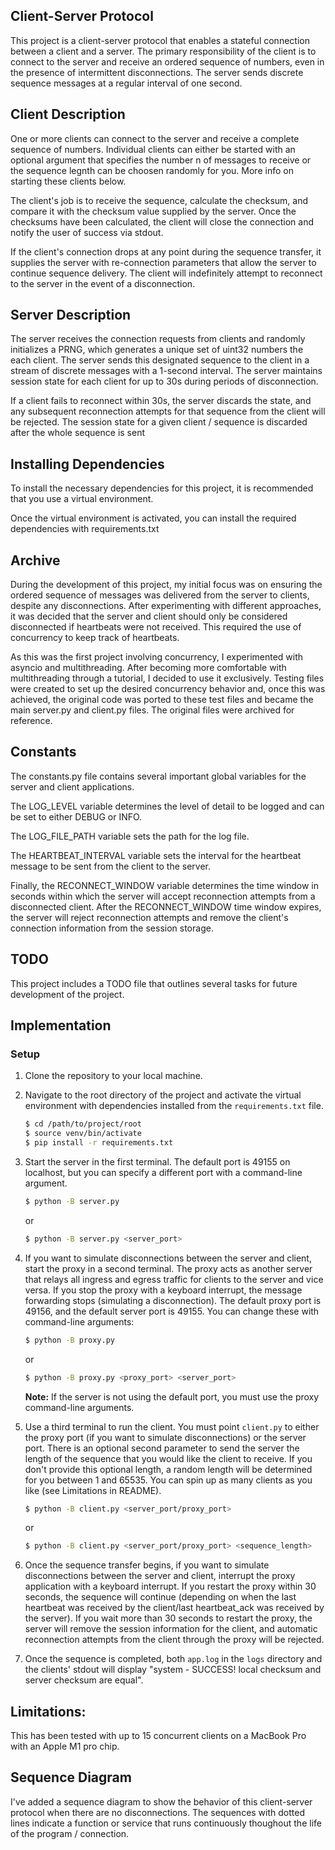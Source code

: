 ## Client-Server Protocol

This project is a client-server protocol that enables a stateful connection between a client and a server. The primary responsibility of the client is to connect to the server and receive an ordered sequence of numbers, even in the presence of intermittent disconnections. The server sends discrete sequence messages at a regular interval of one second.

## Client Description

One or more clients can connect to the server and receive a complete sequence of numbers. Individual clients can either be started with an optional argument that specifies the number n of messages to receive or the sequence legnth can be choosen randomly for you. More info on starting these clients below. 

The client's job is to receive the sequence, calculate the checksum, and compare it with the checksum value supplied by the server. Once the checksums have been calculated, the client will close the connection and notify the user of success via stdout.

 If the client's connection drops at any point during the sequence transfer, it supplies the server with re-connection parameters that allow the server to continue sequence delivery. The client will indefinitely attempt to reconnect to the server in the event of a disconnection.

## Server Description

The server receives the connection requests from clients and randomly initializes a PRNG, which generates a unique set of uint32 numbers the each client. The server sends this designated sequence to the client in a stream of discrete messages with a 1-second interval. The server maintains session state for each client for up to 30s during periods of disconnection.

If a client fails to reconnect within 30s, the server discards the state, and any subsequent reconnection attempts for that sequence from the client will be rejected. The session state for a given client / sequence is discarded after the whole sequence is sent

## Installing Dependencies

To install the necessary dependencies for this project, it is recommended that you use a virtual environment.

Once the virtual environment is activated, you can install the required dependencies with requirements.txt

## Archive

During the development of this project, my initial focus was on ensuring the ordered sequence of messages was delivered from the server to clients, despite any disconnections. After experimenting with different approaches, it was decided that the server and client should only be considered disconnected if heartbeats were not received. This required the use of concurrency to keep track of heartbeats. 
    
As this was the first project involving concurrency, I experimented with asyncio and multithreading. After becoming more comfortable with multithreading through a tutorial, I decided to use it exclusively. Testing files were created to set up the desired concurrency behavior and, once this was achieved, the original code was ported to these test files and became the main server.py and client.py files. The original files were archived for reference.

## Constants
The constants.py file contains several important global variables for the server and client applications. 

The LOG_LEVEL variable determines the level of detail to be logged and can be set to either DEBUG or INFO. 
    
The LOG_FILE_PATH variable sets the path for the log file. 
    
The HEARTBEAT_INTERVAL variable sets the interval for the heartbeat message to be sent from the client to the server. 
    
Finally, the RECONNECT_WINDOW variable determines the time window in seconds within which the server will accept reconnection attempts from a disconnected client. After the RECONNECT_WINDOW time window expires, the server will reject reconnection attempts and remove the client's connection information from the session storage.

## TODO

This project includes a TODO file that outlines several tasks for future development of the project. 


## Implementation

### Setup

1. Clone the repository to your local machine.
2. Navigate to the root directory of the project and activate the virtual environment with dependencies installed from the `requirements.txt` file.

    ```sh
    $ cd /path/to/project/root
    $ source venv/bin/activate
    $ pip install -r requirements.txt
    ```

3. Start the server in the first terminal. The default port is 49155 on localhost, but you can specify a different port with a command-line argument.

    ```sh
    $ python -B server.py
    ```
    
    or
    
    ```sh
    $ python -B server.py <server_port>
    ```

4. If you want to simulate disconnections between the server and client, start the proxy in a second terminal. The proxy acts as another server that relays all ingress and egress traffic for clients to the server and vice versa. If you stop the proxy with a keyboard interrupt, the message forwarding stops (simulating a disconnection). The default proxy port is 49156, and the default server port is 49155. You can change these with command-line arguments:

    ```sh
    $ python -B proxy.py
    ```

    or

    ```sh
    $ python -B proxy.py <proxy_port> <server_port>
    ```

    **Note:** If the server is not using the default port, you must use the proxy command-line arguments.

5. Use a third terminal to run the client. You must point `client.py` to either the proxy port (if you want to simulate disconnections) or the server port. There is an optional second parameter to send the server the length of the sequence that you would like the client to receive. If you don't provide this optional length, a random length will be determined for you between 1 and 65535. You can spin up as many clients as you like (see Limitations in README).

    ```sh
    $ python -B client.py <server_port/proxy_port>
    ```

    or

    ```sh
    $ python -B client.py <server_port/proxy_port> <sequence_length>
    ```

6. Once the sequence transfer begins, if you want to simulate disconnections between the server and client, interrupt the proxy application with a keyboard interrupt. If you restart the proxy within 30 seconds, the sequence will continue (depending on when the last heartbeat was received by the client/last heartbeat_ack was received by the server). If you wait more than 30 seconds to restart the proxy, the server will remove the session information for the client, and automatic reconnection attempts from the client through the proxy will be rejected.

7. Once the sequence is completed, both `app.log` in the `logs` directory and the clients' stdout will display "system - SUCCESS! local checksum and server checksum are equal".

## Limitations:

This has been tested with up to 15 concurrent clients on a MacBook Pro with an Apple M1 pro chip. 

## Sequence Diagram

I've added a sequence diagram to show the behavior of this client-server protocol when there are no disconnections. The sequences with dotted lines indicate a function or service that runs continuously thoughout the life of the program / connection.